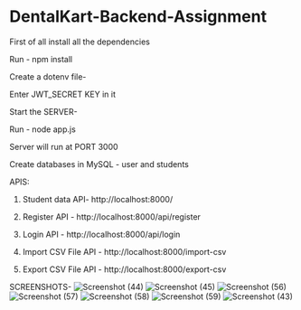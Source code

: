 # DentalKart-Backend-Assignment

First of all install all the dependencies

Run - npm install

Create a dotenv file-

Enter JWT_SECRET KEY in it

Start the SERVER-

Run - node app.js

Server will run at PORT 3000

Create databases in MySQL - user and students 

APIS:
1) Student data API- http://localhost:8000/

2) Register API - http://localhost:8000/api/register

3) Login API - http://localhost:8000/api/login

4) Import CSV File API - http://localhost:8000/import-csv

5) Export CSV File API - http://localhost:8000/export-csv

SCREENSHOTS-
![Screenshot (44)](https://user-images.githubusercontent.com/99881894/224509989-c58378d3-4b42-470b-b45a-d8af57b58faa.png)
![Screenshot (45)](https://user-images.githubusercontent.com/99881894/224509991-e4d0901a-da5c-4a8a-bd5f-c2a076a191b8.png)
![Screenshot (56)](https://user-images.githubusercontent.com/99881894/224509992-93894493-681a-46e4-afaf-e95b4dc7e9d7.png)
![Screenshot (57)](https://user-images.githubusercontent.com/99881894/224509996-159fc968-a6ea-4917-b917-d1aaa3156df5.png)
![Screenshot (58)](https://user-images.githubusercontent.com/99881894/224509998-946f66cc-d683-49ef-bb69-c3482a5c1c2f.png)
![Screenshot (59)](https://user-images.githubusercontent.com/99881894/224510003-886b7457-e3c8-4b8e-b55c-18097f2c9c4d.png)
![Screenshot (43)](https://user-images.githubusercontent.com/99881894/224510026-5ce4f0f5-c36a-435b-b479-125bd2ef8729.png)


